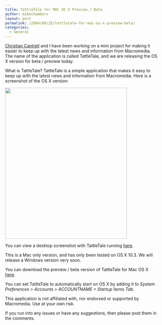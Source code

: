 ```yaml
---
title: TattleTale for MAC OS X Preview / Beta
author: mikechambers
layout: post
permalink: /2004/08/25/tattletale-for-mac-os-x-preview-beta/
categories:
  - General
---
```



[Christian Cantrell][1] and I have been working on a mini project for making it easier to keep up with the latest news and information from Macromedia. The name of the application is called TattleTale, and we are releasing the OS X version for beta / preview today.

What is TattleTale? TattleTale is a simple application that makes it easy to keep up with the latest news and information from Macromedia. Here is a screenshot of the OS X version:  
<!--more-->

  
<img src="/mesh/files/TattleTale/TattleTaleScreen.gif" height="499" width="403" />

You can view a desktop screenshot with TattleTale running [here][2].

This is a Mac only version, and has only been tested on OS X 10.3. We will release a Windows version very soon.

You can download the preview / beta version of TattleTale for Mac OS X [here][3].

You can set TattleTale to automatically start on OS X by adding it to *System Preferences > Accounts > ACCOUNTNAME > Startup Items Tab*.

This application is not affiliated with, nor endorsed or supported by Macromedia. Use at your own risk.

If you run into any issues or have any suggestions, then please post them in the comments.

 [1]: /cantrell/
 [2]: /mesh/files/TattleTale/tt_dsk_scrn.jpg
 [3]: /mesh/files/TattleTale/TattleTale.zip